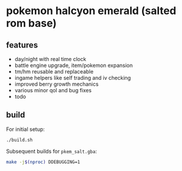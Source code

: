 # pokemon halcyon emerald (salted rom base)

## features
- day/night with real time clock
- battle engine upgrade, item/pokemon expansion
- tm/hm reusable and replaceable
- ingame helpers like self trading and iv checking
- improved berry growth mechanics
- various minor qol and bug fixes
- todo

## build

For initial setup:
```sh
./build.sh
```

Subsequent builds for `pkem_salt.gba`:
```sh
make -j$(nproc) DDEBUGGING=1
```
